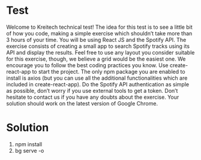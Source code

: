 # Test

Welcome to Kreitech technical test!
The idea for this test is to see a little bit of how you code, making a simple exercise which
shouldn’t take more than 3 hours of your time. You will be using React JS and the Spotify API.
The exercise consists of creating a small app to search Spotify tracks using its API and display
the results. Feel free to use any layout you consider suitable for this exercise, though, we
believe a grid would be the easiest one.
We encourage you to follow the best coding practices you know.
Use create-react-app to start the project. The only npm package you are enabled to install is
axios (but you can use all the additional functionalities which are included in create-react-app).
Do the Spotify API authentication as simple as possible, don’t worry if you use external tools to
get a token.
Don’t hesitate to contact us if you have any doubts about the exercise.
Your solution should work on the latest version of Google Chrome.

# Solution
1. npm install
2. bg serve -o
